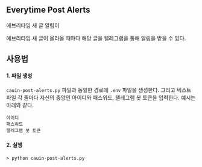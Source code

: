 ## Everytime Post Alerts

에브리타임 새 글 알림이

에브리타임 새 글이 올라올 때마다 해당 글을 텔레그램을 통해 알림을 받을 수 있다.

## 사용법

#### 1. 파일 생성

`cauin-post-alerts.py` 파일과 동일한 경로에 `.env` 파일을 생성한다.
그리고 텍스트 파일 각 줄마다 자신의 중앙인 아이디와 패스워드, 텔레그램 봇 토큰을 입력한다. 예시는 아래와 같다.

```
아이디
패스워드
텔레그램 봇 토큰
```

#### 2. 실행

```shell
> python cauin-post-alerts.py
```
